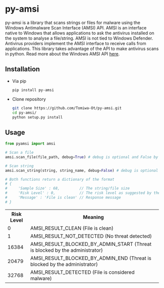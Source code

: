 # py-amsi

py-amsi is a library that scans strings or files for malware using the Windows
Antimalware Scan Interface (AMSI) API. AMSI is an interface native to Windows 
that allows applications to ask the antivirus installed on the system
to analyse a file/string. AMSI is not tied to Windows Defender. Antivirus
providers implement the AMSI interface to receive calls from applications.
This library takes advantage of the API to make antivirus scans in python.
Read more about the Windows AMSI API [here](https://learn.microsoft.com/en-us/windows/win32/amsi/antimalware-scan-interface-portal).

## Installation
- Via pip
  
  ```
  pip install py-amsi
  ```
- Clone repository

  ```bash
  git clone https://github.com/Tomiwa-Ot/py-amsi.git
  cd py-amsi/
  python setup.py install
  ```

## Usage
```python
from pyamsi import amsi

# Scan a file
amsi.scan_file(file_path, debug=True) # debug is optional and False by default

# Scan string
amsi.scan_string(string, string_name, debug=False) # debug is optional and False by default

# Both functions return a dictionary of the format
# {
#     'Sample Size' : 68,         // The string/file size
#     'Risk Level' : 0,           // The risk level as suggested by the antivirus
#     'Message' : 'File is clean' // Response message
# }
```

<table>
    <tr>
        <th>Risk Level</th>
        <th>Meaning</th>
    </tr>
    <tr>
        <td>0</td>
        <td>AMSI_RESULT_CLEAN (File is clean)</td>
    </tr>
    <tr>
        <td>1</td>
        <td>AMSI_RESULT_NOT_DETECTED (No threat detected)</td>
    </tr>
    <tr>
        <td>16384</td>
        <td>AMSI_RESULT_BLOCKED_BY_ADMIN_START (Threat is blocked by the administrator)</td>
    </tr>
    <tr>
        <td>20479</td>
        <td>AMSI_RESULT_BLOCKED_BY_ADMIN_END (Threat is blocked by the administrator)</td>
    </tr>
    <tr>
        <td>32768</td>
        <td>AMSI_RESULT_DETECTED (File is considered malware)</td>
    </tr>
</table>